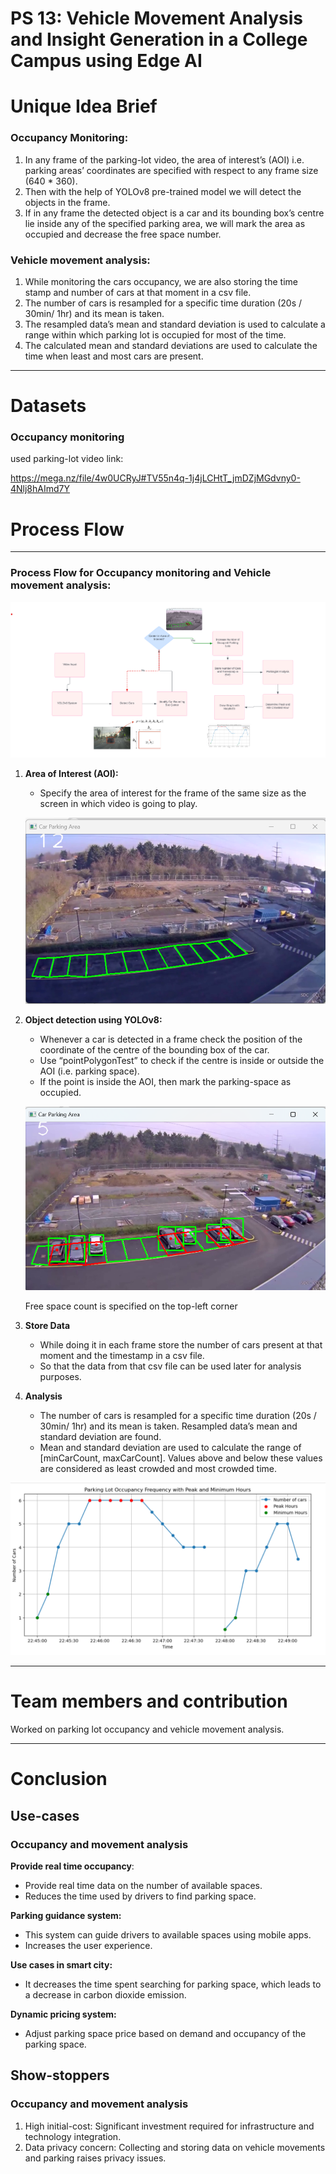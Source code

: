 # PS 13: Vehicle Movement Analysis and Insight Generation in a College Campus using Edge AI

# Unique Idea Brief
### Occupancy Monitoring:

1. In any frame of the parking-lot video, the area of interest’s (AOI) i.e. parking areas’ coordinates are specified with respect to any frame size (640 * 360).
2. Then with the help of YOLOv8 pre-trained model we will detect the objects in the frame.
3. If in any frame the detected object is a car and its bounding box’s centre lie inside any of the specified parking area, we will mark the area as occupied and decrease the free space number.

### Vehicle movement analysis:

1. While monitoring the cars occupancy, we are also storing the time stamp and number of cars at that moment in a csv file.
2. The number of cars is resampled for a specific time duration (20s / 30min/ 1hr) and its mean is taken.
3. The resampled data’s mean and standard deviation is used to calculate a range within which parking lot is occupied for most of the time.
4. The calculated mean and standard deviations are used to calculate the time when least and most cars are present.

---

# Datasets

### Occupancy monitoring

used parking-lot video link:

https://mega.nz/file/4w0UCRyJ#TV55n4q-1j4jLCHtT_jmDZjMGdvny0-4Nlj8hAImd7Y

# Process Flow

---

### Process Flow for Occupancy monitoring and Vehicle movement analysis:

![flowChart.png](flowChart.png)

1. **Area of Interest (AOI):**
    - Specify the area of interest for the frame of the same size as the screen in which video is going to play.
    
    ![Screenshot 2024-07-07 213535.png](Screenshot%202024-07-07%20213535.png)
    
2. **Object detection using YOLOv8:**
    - Whenever a car is detected in a frame check the position of the coordinate of the centre of the bounding box of the car.
    - Use “pointPolygonTest” to check if the centre is inside or outside the AOI (i.e. parking space).
    - If the point is inside the AOI, then mark the parking-space as occupied.
    
    ![free space count is specified on the top-left corner](Screenshot%202024-07-07%20213743.png)
    
    Free space count is specified on the top-left corner
    
3. **Store Data**
    - While doing it in each frame store the number of cars present at that moment and the timestamp in a csv file.
    - So that the data from that csv file can be used later for analysis purposes.
4. **Analysis**
    - The number of cars is resampled for a specific time duration (20s / 30min/ 1hr) and its mean is taken. Resampled data’s mean and standard deviation are found.
    - Mean and standard deviation are used to calculate the range of [minCarCount, maxCarCount]. Values above and below these values are considered as least crowded and most crowded time.

![Screenshot 2024-07-06 075537.png](Screenshot%202024-07-06%20075537.png)

---

# Team members and contribution

Worked on parking lot occupancy and vehicle movement analysis.

---

# Conclusion

## Use-cases

### Occupancy and movement analysis

**Provide real time occupancy**:

- Provide real time data on the number of available spaces.
- Reduces the time used by drivers to find parking space.

**Parking guidance system:**

- This system can guide drivers to available spaces using mobile apps.
- Increases the user experience.

**Use cases in smart city:**

- It decreases the time spent searching for parking space, which leads to a decrease in carbon dioxide emission.

**Dynamic pricing system:**

- Adjust parking space price based on demand and occupancy of the parking space.

## Show-stoppers

### Occupancy and movement analysis

1. High initial-cost: Significant investment required for infrastructure and technology integration.
2. Data privacy concern: Collecting and storing data on vehicle movements and parking raises privacy issues.
